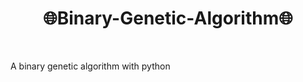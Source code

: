 <h1 align="center">
🌐Binary-Genetic-Algorithm🌐
</h1>

</br>

<p>A binary genetic algorithm with python</p>
